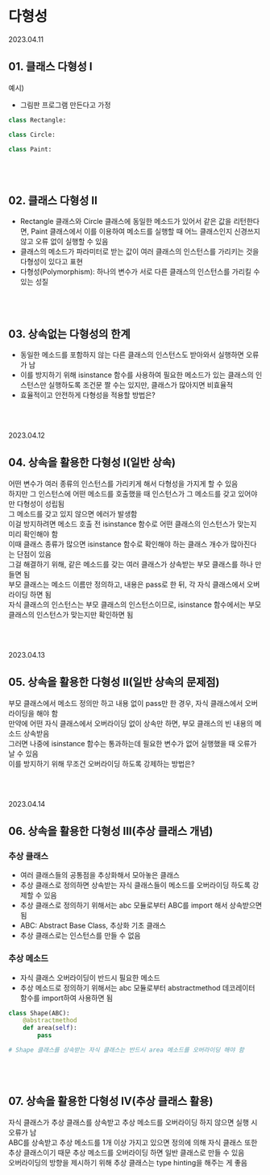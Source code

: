 # 다형성

2023.04.11

## 01. 클래스 다형성 I

예시)  
- 그림판 프로그램 만든다고 가정  
```python
class Rectangle:

class Circle:

class Paint:
```

<br/><br/>

## 02. 클래스 다형성 II
- Rectangle 클래스와 Circle 클래스에 동일한 메소드가 있어서 같은 값을 리턴한다면, Paint 클래스에서 이를 이용하여 메소드를 실행할 때 어느 클래스인지 신경쓰지 않고 오류 없이 실행할 수 있음
- 클래스의 메소드가 파라미터로 받는 값이 여러 클래스의 인스턴스를 가리키는 것을 다형성이 있다고 표현
- 다형성(Polymorphism): 하나의 변수가 서로 다른 클래스의 인스턴스를 가리킬 수 있는 성질

<br/><br/>

## 03. 상속없는 다형성의 한계
- 동일한 메소드를 포함하지 않는 다른 클래스의 인스턴스도 받아와서 실행하면 오류가 남
- 이를 방지하기 위해 isinstance 함수를 사용하여 필요한 메소드가 있는 클래스의 인스턴스만 실행하도록 조건문 짤 수는 있지만, 클래스가 많아지면 비효율적
- 효율적이고 안전하게 다형성을 적용할 방법은?

<br/><br/>

2023.04.12

## 04. 상속을 활용한 다형성 I(일반 상속)
어떤 변수가 여러 종류의 인스턴스를 가리키게 해서 다형성을 가지게 할 수 있음  
하지만 그 인스턴스에 어떤 메소드를 호출했을 때 인스턴스가 그 메소드를 갖고 있어야만 다형성이 성립됨  
그 메소드를 갖고 있지 않으면 에러가 발생함  
이걸 방지하려면 메소드 호출 전 isinstance 함수로 어떤 클래스의 인스턴스가 맞는지 미리 확인해야 함  
이때 클래스 종류가 많으면 isinstance 함수로 확인해야 하는 클래스 개수가 많아진다는 단점이 있음  
그걸 해결하기 위해, 같은 메소드를 갖는 여러 클래스가 상속받는 부모 클래스를 하나 만들면 됨  
부모 클래스는 메소드 이름만 정의하고, 내용은 pass로 한 뒤, 각 자식 클래스에서 오버라이딩 하면 됨  
자식 클래스의 인스턴스는 부모 클래스의 인스턴스이므로, isinstance 함수에서는 부모 클래스의 인스턴스가 맞는지만 확인하면 됨  


<br/><br/>

2023.04.13

## 05. 상속을 활용한 다형성 II(일반 상속의 문제점)

부모 클래스에서 메소드 정의만 하고 내용 없이 pass만 한 경우, 자식 클래스에서 오버라이딩을 해야 함  
만약에 어떤 자식 클래스에서 오버라이딩 없이 상속만 하면, 부모 클래스의 빈 내용의 메소드 상속받음  
그러면 나중에 isinstance 함수는 통과하는데 필요한 변수가 없어 실행했을 때 오류가 날 수 있음  
이를 방지하기 위해 무조건 오버라이딩 하도록 강제하는 방법은?

<br/><br/>

2023.04.14

## 06. 상속을 활용한 다형성 III(추상 클래스 개념)

### 추상 클래스
- 여러 클래스들의 공통점을 추상화해서 모아놓은 클래스  
- 추상 클래스로 정의하면 상속받는 자식 클래스들이 메소드를 오버라이딩 하도록 강제할 수 있음
- 추상 클래스로 정의하기 위해서는 abc 모듈로부터 ABC를 import 해서 상속받으면 됨
- ABC: Abstract Base Class, 추상화 기초 클래스
- 추상 클래스로는 인스턴스를 만들 수 없음

### 추상 메소드
- 자식 클래스 오버라이딩이 반드시 필요한 메소드
- 추상 메소드로 정의하기 위해서는 abc 모듈로부터 abstractmethod 데코레이터 함수를 import하여 사용하면 됨 

```python
class Shape(ABC):
    @abstractmethod
    def area(self):
        pass

# Shape 클래스를 상속받는 자식 클래스는 반드시 area 메소드를 오버라이딩 해야 함
```

<br/><br/>

## 07. 상속을 활용한 다형성 IV(추상 클래스 활용)
자식 클래스가 추상 클래스를 상속받고 추상 메소드를 오버라이딩 하지 않으면 실행 시 오류가 남  
ABC를 상속받고 추상 메소드를 1개 이상 가지고 있으면 정의에 의해 자식 클래스 또한 추상 클래스이기 때문
추상 메소드를 오버라이딩 하면 일반 클래스로 만들 수 있음  
오버라이딩의 방향을 제시하기 위해 추상 클래스는 type hinting을 해주는 게 좋음
